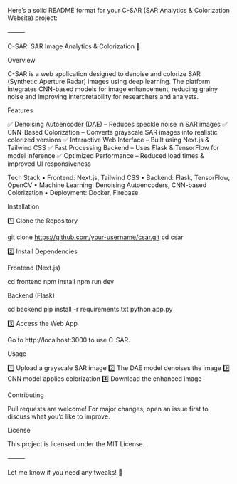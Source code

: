 Here’s a solid README format for your C-SAR (SAR Analytics & Colorization Website) project:

⸻

C-SAR: SAR Image Analytics & Colorization 🚀

Overview

C-SAR is a web application designed to denoise and colorize SAR (Synthetic Aperture Radar) images using deep learning. The platform integrates CNN-based models for image enhancement, reducing grainy noise and improving interpretability for researchers and analysts.

Features

✅ Denoising Autoencoder (DAE) – Reduces speckle noise in SAR images
✅ CNN-Based Colorization – Converts grayscale SAR images into realistic colorized versions
✅ Interactive Web Interface – Built using Next.js & Tailwind CSS
✅ Fast Processing Backend – Uses Flask & TensorFlow for model inference
✅ Optimized Performance – Reduced load times & improved UI responsiveness

Tech Stack
	•	Frontend: Next.js, Tailwind CSS
	•	Backend: Flask, TensorFlow, OpenCV
	•	Machine Learning: Denoising Autoencoders, CNN-based Colorization
	•	Deployment: Docker, Firebase

Installation

1️⃣ Clone the Repository

git clone https://github.com/your-username/csar.git
cd csar

2️⃣ Install Dependencies

Frontend (Next.js)

cd frontend
npm install
npm run dev

Backend (Flask)

cd backend
pip install -r requirements.txt
python app.py

3️⃣ Access the Web App

Go to http://localhost:3000 to use C-SAR.

Usage

1️⃣ Upload a grayscale SAR image
2️⃣ The DAE model denoises the image
3️⃣ CNN model applies colorization
4️⃣ Download the enhanced image

Contributing

Pull requests are welcome! For major changes, open an issue first to discuss what you’d like to improve.

License

This project is licensed under the MIT License.

⸻

Let me know if you need any tweaks! 🚀
